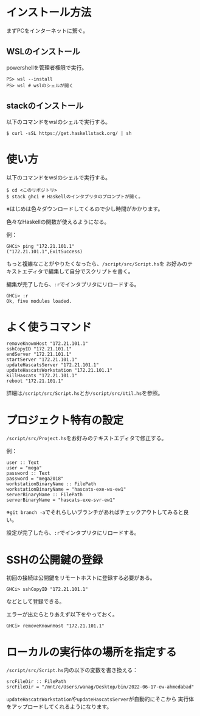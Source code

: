 ﻿# インストール方法

まずPCをインターネットに繋ぐ。

## WSLのインストール

powershellを管理者権限で実行。

~~~
PS> wsl --install
PS> wsl # wslのシェルが開く
~~~

## stackのインストール

以下のコマンドをwslのシェルで実行する。

~~~
$ curl -sSL https://get.haskellstack.org/ | sh
~~~

# 使い方

以下のコマンドをwslのシェルで実行する。

~~~
$ cd <このリポジトリ>
$ stack ghci # Haskellのインタプリタのプロンプトが開く。
~~~
※はじめは色々ダウンロードしてくるので少し時間がかかります。

色々なHaskellの関数が使えるようになる。

例：

~~~
GHCi> ping "172.21.101.1"
("172.21.101.1",ExitSuccess)
~~~

もっと複雑なことがやりたくなったら、`/script/src/Script.hs`を
お好みのテキストエディタで編集して自分でスクリプトを書く。

編集が完了したら、`:r`でインタプリタにリロードする。

~~~
GHCi> :r
Ok, five modules loaded.
~~~

# よく使うコマンド

~~~
removeKnownHost "172.21.101.1"
sshCopyID "172.21.101.1"
endServer "172.21.101.1"
startServer "172.21.101.1"
updateHascatsServer "172.21.101.1"
updateHascatsWorkstation "172.21.101.1"
killHascats "172.21.101.1"
reboot "172.21.101.1"
~~~

詳細は`/script/src/Script.hs`とか`/script/src/Util.hs`を参照。


# プロジェクト特有の設定

`/script/src/Project.hs`をお好みのテキストエディタで修正する。

例：

~~~
user :: Text
user = "mega"
password :: Text
password = "mega2018"
workstationBinaryName :: FilePath
workstationBinaryName = "hascats-exe-ws-ew1"
serverBinaryName :: FilePath
serverBinaryName = "hascats-exe-svr-ew1"
~~~

※`git branch -a`でそれらしいブランチがあればチェックアウトしてみると良い。

設定が完了したら、`:r`でインタプリタにリロードする。

# SSHの公開鍵の登録

初回の接続は公開鍵をリモートホストに登録する必要がある。

~~~
GHCi> sshCopyID "172.21.101.1"
~~~

などとして登録できる。

エラーが出たらとりあえず以下をやっておく。

~~~
GHCi> removeKnownHost "172.21.101.1"
~~~

# ローカルの実行体の場所を指定する

`/script/src/Script.hs`内の以下の変数を書き換える：

~~~
srcFileDir :: FilePath
srcFileDir = "/mnt/c/Users/wanag/Desktop/bin/2022-06-17-ew-ahmedabad"
~~~

`updateHascatsWorkstation`や`updateHascatsServer`が自動的にそこから
実行体をアップロードしてくれるようになります。
